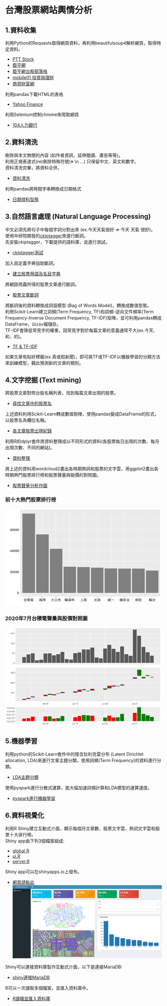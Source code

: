 # 台灣股票網站輿情分析

## 1.資料收集
利用Python的Requests取得網頁資料，再利用beautifulsoup4解析網頁，取得特定資料。
* [PTT Stock](https://github.com/KangChungLin/Public-Opinion-Analysis/blob/master/ptt_stock.ipynb)
* [鉅亨網](https://github.com/KangChungLin/Public-Opinion-Analysis/blob/master/gihun.ipynb)
* [鉅亨網台股部落格](https://github.com/KangChungLin/Public-Opinion-Analysis/blob/master/gihun_blog.ipynb)
* [mobile01 投資與理財](https://github.com/KangChungLin/Public-Opinion-Analysis/blob/master/gihun_blog.ipynb)
* [商周財富網](https://github.com/KangChungLin/Public-Opinion-Analysis/blob/master/businessweekly.ipynb)

利用pandas下載HTML的表格
* [Yahoo Finance](https://github.com/KangChungLin/Public-Opinion-Analysis/blob/master/stock_price.ipynb)

利用Selenium控制chrome來爬取網頁
* [104人力銀行](https://github.com/KangChungLin/Public-Opinion-Analysis/blob/master/JobBank.ipynb)

## 2.資料清洗
刪除與本文無關的內容 (如作者資訊、延伸閱讀、廣告等等)。\
利用正規表達式(re)刪除特殊符號(※ \\n ...) 只保留中文、英文和數字。\
資料清洗完畢，將資料合併。
* [資料清洗](https://github.com/KangChungLin/Public-Opinion-Analysis/blob/master/clean%26combine.ipynb)

利用pandas將時間字串轉換成日期格式
* [日期資料型態](https://github.com/KangChungLin/Public-Opinion-Analysis/blob/master/convert_to_datetime.ipynb)

## 3.自然語言處理 (Natural Language Processing)
中文必須先將句子中每個字詞分割出來 (ex.今天天氣很好 => 今天 天氣 很好)。\
使用中研院開發的[ckiptagger](https://github.com/ckiplab/ckiptagger)來進行斷詞。\
先安裝ckiptagger，下載提供的語料庫，並進行測試。
* [ckiptagger測試](https://github.com/KangChungLin/Public-Opinion-Analysis/blob/master/ckiptagger_demo.ipynb)

加入自定義字典協助斷詞。
* [建立股票用語及名目字典](https://github.com/KangChungLin/Public-Opinion-Analysis/blob/master/build_dict.ipynb)

將網路爬蟲所得的股票文章進行斷詞。
* [股票文章斷詞](https://github.com/KangChungLin/Public-Opinion-Analysis/blob/master/word_segment.ipynb)

將斷詞後的資料轉換成詞袋模型 (Bag of Words Model)，轉換成數值型態。\
利用Scikit-Learn建立詞頻(Term Frequency, TF)和詞頻-逆向文件頻率(Term Frequency-Inverse Document Frequency, TF-IDF)矩陣，並可利用pandas轉成DataFrame，以csv檔儲存。\
TF-IDF會降低常見字的權重，因常見字對於每篇文章的意義通常不大(ex.今天、和、的)。
* [TF & TF-IDF](https://github.com/KangChungLin/Public-Opinion-Analysis/blob/master/word_segment.ipynb)

如果文章有貼好標籤(ex.真或假新聞)，即可將TF或TF-IDF以機器學習的分類方法來訓練模型，藉此預測新的文章的類別。

## 4.文字挖掘 (Text mining)
將股票文章對照台股名稱列表，找到每篇文章出現的股票。
* [尋找文章中的股票名](https://github.com/KangChungLin/Public-Opinion-Analysis/blob/master/find_stock.ipynb)

上述資料利用Scikit-Learn轉成數值矩陣，使用pandas變成DataFrame的形式，以股票名為欄位名稱。
* [各文章股票出現紀錄](https://github.com/KangChungLin/Public-Opinion-Analysis/blob/master/stock_trend.ipynb)

利用R的dplyr套件將資料整理成以不同形式的資料(各股票每日出現的次數、每月出現次數、不同的網站)。
* [資料整理](https://github.com/KangChungLin/Public-Opinion-Analysis/blob/master/sortbyDate.R)

將上述的資料用wordcloud2畫出各時期熱詞和股票的文字雲，用ggplot2畫出各時期熱門股票排行榜和股票聲量與股價的對照圖。
* [股票聲量分析作圖](https://github.com/KangChungLin/Public-Opinion-Analysis/blob/master/stock_plot.R)

### 前十大熱門股票排行榜
![image](https://github.com/KangChungLin/Public-Opinion-Analysis/blob/master/hot_stock.png)
### 2020年7月台積電聲量與股價對照圖
![image](https://github.com/KangChungLin/Public-Opinion-Analysis/blob/master/TWstock_2330_202007.png)

## 5.機器學習
利用python的Scikit-Learn套件中的隱含狄利克雷分布 (Latent Dirichlet allocation, LDA)來進行文章主題分類，使用詞頻(Term Frequency)的資料進行分類。
* [LDA主題分類](https://github.com/KangChungLin/Public-Opinion-Analysis/blob/master/document_classify.ipynb)

使用pyspark進行分散式運算，能大幅加速詞頻計算和LDA模型的運算速度。
* [pyspark進行機器學習](https://github.com/KangChungLin/Public-Opinion-Analysis/blob/master/pyspark_LDA.ipynb)

## 6.資料視覺化
利用R Shiny建立互動式介面，顯示每個月文章數、股票文字雲、熱詞文字雲和股票十大排行榜。\
Shiny app由下列3個檔案組成:
* [global.R](https://github.com/KangChungLin/Public-Opinion-Analysis/blob/master/global.R)
* [ui.R](https://github.com/KangChungLin/Public-Opinion-Analysis/blob/master/ui.R)
* [server.R](https://github.com/KangChungLin/Public-Opinion-Analysis/blob/master/server.R)

Shiny app可以在shinyapps.io上發布。
* [網頁請點此](https://kangchunglin.shinyapps.io/stock_shiny/)
![image](https://github.com/KangChungLin/Public-Opinion-Analysis/blob/master/stock_web.jpg)

Shiny可以連接資料庫製作互動式介面，以下是連接MariaDB:
* [shiny連接MariaDB](https://github.com/KangChungLin/Public-Opinion-Analysis/blob/master/ShinyConnectToDB.R)

R可以一次讀取多個檔案，並匯入資料庫中。
* [R讀檔並匯入資料庫](https://github.com/KangChungLin/Public-Opinion-Analysis/blob/master/read_files%26import_to_db.R)
